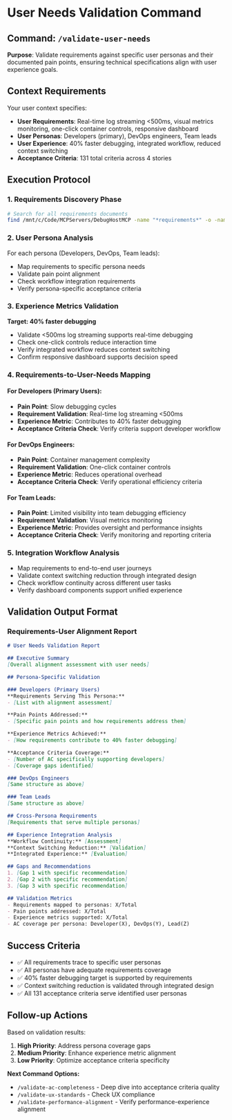 # User Needs Validation Command

## Command: `/validate-user-needs`

**Purpose**: Validate requirements against specific user personas and their documented pain points, ensuring technical specifications align with user experience goals.

## Context Requirements
Your user context specifies:
- **User Requirements**: Real-time log streaming <500ms, visual metrics monitoring, one-click container controls, responsive dashboard
- **User Personas**: Developers (primary), DevOps engineers, Team leads
- **User Experience**: 40% faster debugging, integrated workflow, reduced context switching
- **Acceptance Criteria**: 131 total criteria across 4 stories

## Execution Protocol

### 1. Requirements Discovery Phase
```bash
# Search for all requirements documents
find /mnt/c/Code/MCPServers/DebugHostMCP -name "*requirements*" -o -name "*stories*" -o -name "*acceptance*"
```

### 2. User Persona Analysis
For each persona (Developers, DevOps, Team leads):
- Map requirements to specific persona needs
- Validate pain point alignment
- Check workflow integration requirements
- Verify persona-specific acceptance criteria

### 3. Experience Metrics Validation
**Target: 40% faster debugging**
- Validate <500ms log streaming supports real-time debugging
- Check one-click controls reduce interaction time
- Verify integrated workflow reduces context switching
- Confirm responsive dashboard supports decision speed

### 4. Requirements-to-User-Needs Mapping

#### For Developers (Primary Users):
- **Pain Point**: Slow debugging cycles
- **Requirement Validation**: Real-time log streaming <500ms
- **Experience Metric**: Contributes to 40% faster debugging
- **Acceptance Criteria Check**: Verify criteria support developer workflow

#### For DevOps Engineers:
- **Pain Point**: Container management complexity
- **Requirement Validation**: One-click container controls
- **Experience Metric**: Reduces operational overhead
- **Acceptance Criteria Check**: Verify operational efficiency criteria

#### For Team Leads:
- **Pain Point**: Limited visibility into team debugging efficiency
- **Requirement Validation**: Visual metrics monitoring
- **Experience Metric**: Provides oversight and performance insights
- **Acceptance Criteria Check**: Verify monitoring and reporting criteria

### 5. Integration Workflow Analysis
- Map requirements to end-to-end user journeys
- Validate context switching reduction through integrated design
- Check workflow continuity across different user tasks
- Verify dashboard components support unified experience

## Validation Output Format

### Requirements-User Alignment Report

```markdown
# User Needs Validation Report

## Executive Summary
[Overall alignment assessment with user needs]

## Persona-Specific Validation

### Developers (Primary Users)
**Requirements Serving This Persona:**
- [List with alignment assessment]

**Pain Points Addressed:**
- [Specific pain points and how requirements address them]

**Experience Metrics Achieved:**
- [How requirements contribute to 40% faster debugging]

**Acceptance Criteria Coverage:**
- [Number of AC specifically supporting developers]
- [Coverage gaps identified]

### DevOps Engineers
[Same structure as above]

### Team Leads
[Same structure as above]

## Cross-Persona Requirements
[Requirements that serve multiple personas]

## Experience Integration Analysis
**Workflow Continuity:** [Assessment]
**Context Switching Reduction:** [Validation]
**Integrated Experience:** [Evaluation]

## Gaps and Recommendations
1. [Gap 1 with specific recommendation]
2. [Gap 2 with specific recommendation]
3. [Gap 3 with specific recommendation]

## Validation Metrics
- Requirements mapped to personas: X/Total
- Pain points addressed: X/Total
- Experience metrics supported: X/Total
- AC coverage per persona: Developer(X), DevOps(Y), Lead(Z)
```

## Success Criteria
- ✅ All requirements trace to specific user personas
- ✅ All personas have adequate requirements coverage
- ✅ 40% faster debugging target is supported by requirements
- ✅ Context switching reduction is validated through integrated design
- ✅ All 131 acceptance criteria serve identified user personas

## Follow-up Actions
Based on validation results:
1. **High Priority**: Address persona coverage gaps
2. **Medium Priority**: Enhance experience metric alignment
3. **Low Priority**: Optimize acceptance criteria specificity

**Next Command Options:**
- `/validate-ac-completeness` - Deep dive into acceptance criteria quality
- `/validate-ux-standards` - Check UX compliance
- `/validate-performance-alignment` - Verify performance-experience alignment